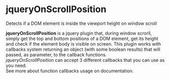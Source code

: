 # jqueryOnScrollPosition
Detects if a DOM element is inside the viewport height on window scroll

**jqueryOnScrollPosition** is a jquery plugin that, during window scrorll, simply get the top and bottom positions of a DOM element, get its height and check if the element body is visible on screen. This plugin works with callbacks system returning an object (with some boolean results) that will passed, as parameter, to the callback functions.<br>
*jqueryOnScrollPosition* can accept 3 different callbacks that you can use as you need. <br>
See more about function callbacks usage on documentation.
